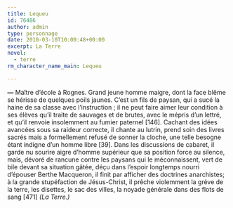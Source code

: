```yaml
---
title: Lequeu
id: 76486
author: admin
type: personnage
date: 2010-03-10T10:00:48+00:00
excerpt: La Terre
novel:
  - terre
rm_character_name_main: Lequeu

---
```

**—** Maître d&rsquo;école à Rognes. Grand jeune homme maigre, dont la face blême se hérisse de quelques poils jaunes. C&rsquo;est un fils de paysan, qui a sucé la haine de sa classe avec l&rsquo;instruction ; il ne peut faire aimer leur condition à ses élèves qu&rsquo;il traite de sauvages et de brutes, avec le mépris d&rsquo;un lettré, et qu&rsquo;il renvoie insolemment au fumier paternel [146]. Cachant des idées avancées sous sa raideur correcte, il chante au lutrin, prend soin des livres sacrés mais a formellement refusé de sonner la cloche, une telle besogne étant indigne d&rsquo;un homme libre [39]. Dans les discussions de cabaret, il garde nu sourire aigre d&rsquo;homme supérieur que sa position force au silence, mais, dévoré de rancune contre les paysans qui le méconnaissent, vert de bile devant sa situation gâtée, déçu dans l&rsquo;espoir longtemps nourri d&rsquo;épouser Berthe Macqueron, il finit par afficher des doctrines anarchistes; à la grande stupéfaction de Jésus-Christ, il prêche violemment la grève de la terre, les disettes, le sac des villes, la noyade générale dans des flots de sang [471] _(La Terre.)_